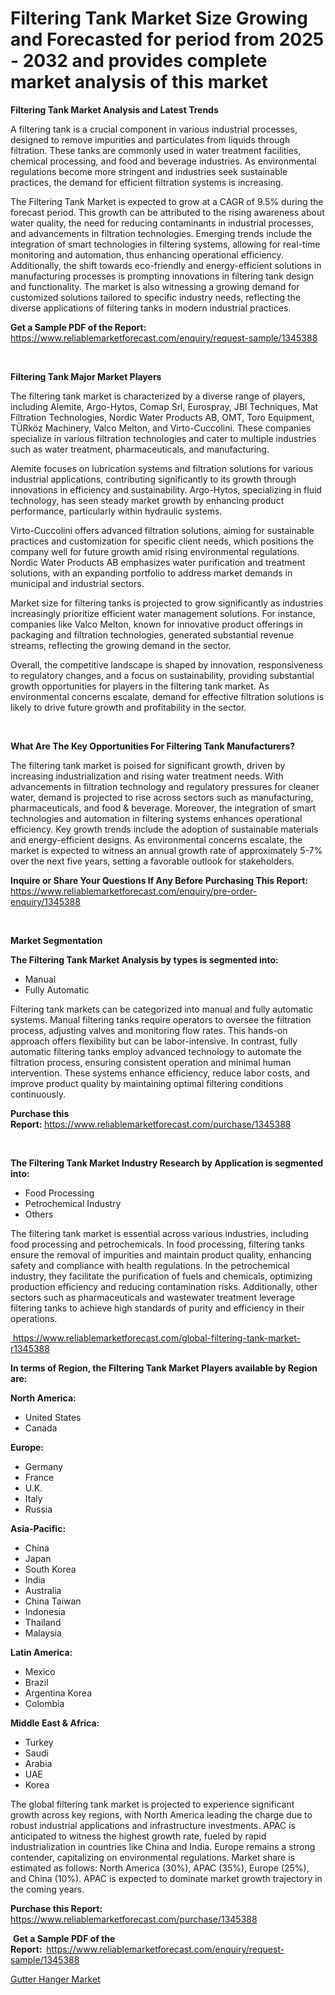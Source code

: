 <p><h1>Filtering Tank Market Size Growing and Forecasted for period from 2025 - 2032 and provides complete market analysis of this market</h1></p><p><strong>Filtering Tank Market Analysis and Latest Trends</strong></p>
<p><p>A filtering tank is a crucial component in various industrial processes, designed to remove impurities and particulates from liquids through filtration. These tanks are commonly used in water treatment facilities, chemical processing, and food and beverage industries. As environmental regulations become more stringent and industries seek sustainable practices, the demand for efficient filtration systems is increasing.</p><p>The Filtering Tank Market is expected to grow at a CAGR of 9.5% during the forecast period. This growth can be attributed to the rising awareness about water quality, the need for reducing contaminants in industrial processes, and advancements in filtration technologies. Emerging trends include the integration of smart technologies in filtering systems, allowing for real-time monitoring and automation, thus enhancing operational efficiency. Additionally, the shift towards eco-friendly and energy-efficient solutions in manufacturing processes is prompting innovations in filtering tank design and functionality. The market is also witnessing a growing demand for customized solutions tailored to specific industry needs, reflecting the diverse applications of filtering tanks in modern industrial practices.</p></p>
<p><strong>Get a Sample PDF of the Report:&nbsp;</strong> <a href="https://www.reliablemarketforecast.com/enquiry/request-sample/1345388?utm_campaign=1169&utm_medium=2&utm_source=Github&utm_content=ia&utm_term=17022025&utm_id=filtering-tank">https://www.reliablemarketforecast.com/enquiry/request-sample/1345388</a></p>
<p>&nbsp;</p>
<p><strong>Filtering Tank Major Market Players</strong></p>
<p><p>The filtering tank market is characterized by a diverse range of players, including Alemite, Argo-Hytos, Comap Srl, Eurospray, JBI Techniques, Mat Filtration Technologies, Nordic Water Products AB, OMT, Toro Equipment, TÜRköz Machinery, Valco Melton, and Virto-Cuccolini. These companies specialize in various filtration technologies and cater to multiple industries such as water treatment, pharmaceuticals, and manufacturing.</p><p>Alemite focuses on lubrication systems and filtration solutions for various industrial applications, contributing significantly to its growth through innovations in efficiency and sustainability. Argo-Hytos, specializing in fluid technology, has seen steady market growth by enhancing product performance, particularly within hydraulic systems.</p><p>Virto-Cuccolini offers advanced filtration solutions, aiming for sustainable practices and customization for specific client needs, which positions the company well for future growth amid rising environmental regulations. Nordic Water Products AB emphasizes water purification and treatment solutions, with an expanding portfolio to address market demands in municipal and industrial sectors.</p><p>Market size for filtering tanks is projected to grow significantly as industries increasingly prioritize efficient water management solutions. For instance, companies like Valco Melton, known for innovative product offerings in packaging and filtration technologies, generated substantial revenue streams, reflecting the growing demand in the sector.</p><p>Overall, the competitive landscape is shaped by innovation, responsiveness to regulatory changes, and a focus on sustainability, providing substantial growth opportunities for players in the filtering tank market. As environmental concerns escalate, demand for effective filtration solutions is likely to drive future growth and profitability in the sector.</p></p>
<p>&nbsp;</p>
<p><strong>What Are The Key Opportunities For Filtering Tank Manufacturers?</strong></p>
<p><p>The filtering tank market is poised for significant growth, driven by increasing industrialization and rising water treatment needs. With advancements in filtration technology and regulatory pressures for cleaner water, demand is projected to rise across sectors such as manufacturing, pharmaceuticals, and food & beverage. Moreover, the integration of smart technologies and automation in filtering systems enhances operational efficiency. Key growth trends include the adoption of sustainable materials and energy-efficient designs. As environmental concerns escalate, the market is expected to witness an annual growth rate of approximately 5-7% over the next five years, setting a favorable outlook for stakeholders.</p></p>
<p><strong>Inquire or Share Your Questions If Any Before Purchasing This Report:</strong> <a href="https://www.reliablemarketforecast.com/enquiry/pre-order-enquiry/1345388?utm_campaign=1169&utm_medium=2&utm_source=Github&utm_content=ia&utm_term=17022025&utm_id=filtering-tank">https://www.reliablemarketforecast.com/enquiry/pre-order-enquiry/1345388</a></p>
<p>&nbsp;</p>
<p><strong>Market Segmentation</strong></p>
<p><strong>The Filtering Tank Market Analysis by types is segmented into:</strong></p>
<p><ul><li>Manual</li><li>Fully Automatic</li></ul></p>
<p><p>Filtering tank markets can be categorized into manual and fully automatic systems. Manual filtering tanks require operators to oversee the filtration process, adjusting valves and monitoring flow rates. This hands-on approach offers flexibility but can be labor-intensive. In contrast, fully automatic filtering tanks employ advanced technology to automate the filtration process, ensuring consistent operation and minimal human intervention. These systems enhance efficiency, reduce labor costs, and improve product quality by maintaining optimal filtering conditions continuously.</p></p>
<p><strong>Purchase this Report:&nbsp;</strong><a href="https://www.reliablemarketforecast.com/purchase/1345388?utm_campaign=1169&utm_medium=2&utm_source=Github&utm_content=ia&utm_term=17022025&utm_id=filtering-tank">https://www.reliablemarketforecast.com/purchase/1345388</a></p>
<p>&nbsp;</p>
<p><strong>The Filtering Tank Market Industry Research by Application is segmented into:</strong></p>
<p><ul><li>Food Processing</li><li>Petrochemical Industry</li><li>Others</li></ul></p>
<p><p>The filtering tank market is essential across various industries, including food processing and petrochemicals. In food processing, filtering tanks ensure the removal of impurities and maintain product quality, enhancing safety and compliance with health regulations. In the petrochemical industry, they facilitate the purification of fuels and chemicals, optimizing production efficiency and reducing contamination risks. Additionally, other sectors such as pharmaceuticals and wastewater treatment leverage filtering tanks to achieve high standards of purity and efficiency in their operations.</p></p>
<p><a href="https://www.reliablemarketforecast.com/global-filtering-tank-market-r1345388?utm_campaign=1169&utm_medium=2&utm_source=Github&utm_content=ia&utm_term=17022025&utm_id=filtering-tank">&nbsp;https://www.reliablemarketforecast.com/global-filtering-tank-market-r1345388</a></p>
<p><strong>In terms of Region, the Filtering Tank Market Players available by Region are:</strong></p>
<p>
    <p> <strong> North America: </strong>
        <ul>
            <li>United States</li>
            <li>Canada</li>
        </ul>
        </p> 
    <p> <strong> Europe: </strong>
        <ul>
            <li>Germany</li>
            <li>France</li>
            <li>U.K.</li>
            <li>Italy</li>
            <li>Russia</li>
        </ul>
        </p> 
    <p> <strong> Asia-Pacific: </strong>
        <ul>
            <li>China</li>
            <li>Japan</li>
            <li>South Korea</li>
            <li>India</li>
            <li>Australia</li>
            <li>China Taiwan</li>
            <li>Indonesia</li>
            <li>Thailand</li>
            <li>Malaysia</li>
        </ul>
        </p> 
    <p> <strong> Latin America: </strong>
        <ul>
            <li>Mexico</li>
            <li>Brazil</li>
            <li>Argentina Korea</li>
            <li>Colombia</li>
        </ul>
        </p> 
    <p> <strong> Middle East & Africa: </strong>
        <ul>
            <li>Turkey</li>
            <li>Saudi</li>
            <li>Arabia</li>
            <li>UAE</li>
            <li>Korea</li>
        </ul>
    </p>
    </p>
<p><p>The global filtering tank market is projected to experience significant growth across key regions, with North America leading the charge due to robust industrial applications and infrastructure investments. APAC is anticipated to witness the highest growth rate, fueled by rapid industrialization in countries like China and India. Europe remains a strong contender, capitalizing on environmental regulations. Market share is estimated as follows: North America (30%), APAC (35%), Europe (25%), and China (10%). APAC is expected to dominate market growth trajectory in the coming years.</p></p>
<p><strong>Purchase this Report: </strong><a href="https://www.reliablemarketforecast.com/purchase/1345388?utm_campaign=1169&utm_medium=2&utm_source=Github&utm_content=ia&utm_term=17022025&utm_id=filtering-tank">https://www.reliablemarketforecast.com/purchase/1345388</a></p>
<p>&nbsp;<strong>Get a Sample PDF of the Report:&nbsp;&nbsp;</strong><a href="https://www.reliablemarketforecast.com/enquiry/request-sample/1345388?utm_campaign=1169&utm_medium=2&utm_source=Github&utm_content=ia&utm_term=17022025&utm_id=filtering-tank">https://www.reliablemarketforecast.com/enquiry/request-sample/1345388</a></p>
<p><strong></strong></p>
<p><p><a href="https://github.com/pizolina/Market-Research-Report-List-7/blob/main/gutter-hanger-market.md?utm_campaign=1169&utm_medium=2&utm_source=Github&utm_content=ia&utm_term=17022025&utm_id=filtering-tank">Gutter Hanger Market</a></p></p>